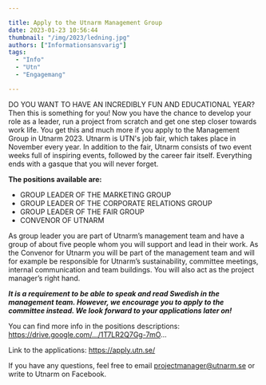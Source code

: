 ```yaml
---

title: Apply to the Utnarm Management Group
date: 2023-01-23 10:56:44
thumbnail: "/img/2023/ledning.jpg"
authors: ["Informationsansvarig"]
tags: 
  - "Info"
  - "Utn"
  - "Engagemang"

---
```


DO YOU WANT TO HAVE AN INCREDIBLY FUN AND EDUCATIONAL YEAR? Then this is something for you! Now you have the chance to develop your role as a leader, run a project from scratch and get one step closer towards work life. You get this and much more if you apply to the Management Group in Utnarm 2023.
Utnarm is UTN's job fair, which takes place in November every year. In addition to the fair, Utnarm consists of two event weeks full of inspiring events, followed by the career fair itself. Everything ends with a gasque that you will never forget.

**The positions available are:**
* GROUP LEADER OF THE MARKETING GROUP
* GROUP LEADER OF THE CORPORATE RELATIONS GROUP
* GROUP LEADER OF THE FAIR GROUP
* CONVENOR OF UTNARM

As group leader you are part of Utnarm’s management team and have a group of about five people whom you will support and lead in their work.
As the Convenor for Utnarm you will be part of the management team and will for example be responsible for Utnarm’s sustainability, committee meetings, internal communication and team buildings. You will also act as the project manager’s right hand.

***It is a requirement to be able to speak and read Swedish in the management team. However, we encourage you to apply to the committee instead. We look forward to your applications later on!***

You can find more info in the positions descriptions:
https://drive.google.com/.../1T7LR2Q7Gg-7mO...

Link to the applications: https://apply.utn.se/

If you have any questions, feel free to email projectmanager@utnarm.se or write to Utnarm on Facebook.